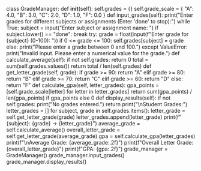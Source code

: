 class GradeManager:
    def __init__(self):
        self.grades = {}
        self.grade_scale = {
            "A": 4.0,
            "B": 3.0,
            "C": 2.0,
            "D": 1.0,
            "F": 0.0
        }
    def input_grades(self):
        print("Enter grades for different subjects or assignments (Enter 'done' to stop):")
        while True:
            subject = input("Enter subject or assignment name: ")
            if subject.lower() == "done":
                break
            try:
                grade = float(input(f"Enter grade for {subject} (0-100): "))
                if 0 <= grade <= 100:
                    self.grades[subject] = grade
                else:
                    print("Please enter a grade between 0 and 100.")
            except ValueError:
                print("Invalid input. Please enter a numerical value for the grade.")
    def calculate_average(self):
        if not self.grades:
            return 0
        total = sum(self.grades.values())
        return total / len(self.grades)
    def get_letter_grade(self, grade):
        if grade >= 90:
            return "A"
        elif grade >= 80:
            return "B"
        elif grade >= 70:
            return "C"
        elif grade >= 60:
            return "D"
        else:
            return "F"
    def calculate_gpa(self, letter_grades):
        gpa_points = [self.grade_scale[letter] for letter in letter_grades]
        return sum(gpa_points) / len(gpa_points) if gpa_points else 0
    def display_results(self):
        if not self.grades:
            print("No grades entered.")
            return
        print("\nStudent Grades:")
        letter_grades = []
        for subject, grade in self.grades.items():
            letter_grade = self.get_letter_grade(grade)
            letter_grades.append(letter_grade)
            print(f"{subject}: {grade} -> {letter_grade}")
        average_grade = self.calculate_average()
        overall_letter_grade = self.get_letter_grade(average_grade)
        gpa = self.calculate_gpa(letter_grades)
        print(f"\nAverage Grade: {average_grade:.2f}")
        print(f"Overall Letter Grade: {overall_letter_grade}")
        print(f"GPA: {gpa:.2f}")
grade_manager = GradeManager()
grade_manager.input_grades()
grade_manager.display_results()
